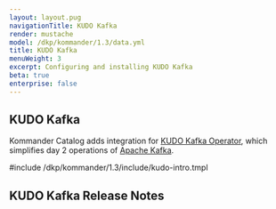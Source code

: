 ```yaml
---
layout: layout.pug
navigationTitle: KUDO Kafka
render: mustache
model: /dkp/kommander/1.3/data.yml
title: KUDO Kafka
menuWeight: 3
excerpt: Configuring and installing KUDO Kafka
beta: true
enterprise: false
---
```


<!-- markdownlint-disable MD018 -->

## KUDO Kafka

Kommander Catalog adds integration for [KUDO Kafka Operator](https://github.com/kudobuilder/operators/tree/master/repository/kafka), which simplifies day 2 operations of [Apache Kafka](https://kafka.apache.org/). 

#include /dkp/kommander/1.3/include/kudo-intro.tmpl

## KUDO Kafka Release Notes

